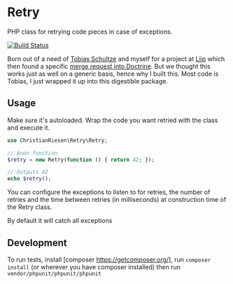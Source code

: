 Retry
=====

PHP class for retrying code pieces in case of exceptions.

[![Build Status](https://travis-ci.org/ChristianRiesen/retry.svg)](https://travis-ci.org/ChristianRiesen/retry)

Born out of a need of [Tobias Schultze](https://github.com/Tobion) and myself for a project at [Liip](http://www.liip.ch)
which then found a specific [merge request into Doctrine](https://github.com/doctrine/dbal/pull/718/files). But we
thought this works just as well on a generic basis, hence why I built this. Most code is Tobias, I just wrapped it up
into this digestible package.

Usage
-----

Make sure it's autoloaded. Wrap the code you want retried with the class and execute it.

```php
use ChristianRiesen\Retry\Retry;

// Anon function
$retry = new Retry(function () { return 42; });

// Outputs 42
echo $retry();

```

You can configure the exceptions to listen to for retries, the number of retries and the time between retries (in milliseconds) at construction time of the Retry class.

By default it will catch all exceptions

Development
-----------

To run tests, install [composer https://getcomposer.org/], run `composer install` (or wherever you have composer installed) then run `vendor/phpunit/phpunit/phpunit` 
